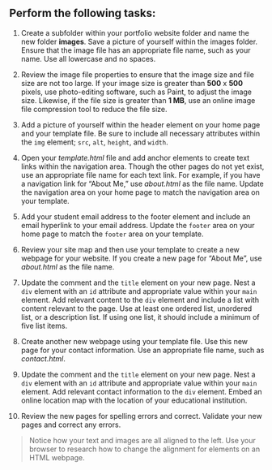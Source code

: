 ## Perform the following tasks:

1. Create a subfolder within your portfolio website folder and name the new folder **images**. Save a picture of yourself within the images folder. Ensure that the image file has an appropriate file name, such as your name. Use all lowercase and no spaces.

2. Review the image file properties to ensure that the image size and file size are not too large. If your image size is greater than **500** x **500** pixels, use photo-editing software, such as Paint, to adjust the image size. Likewise, if the file size is greater than **1 MB**, use an online image file compression tool to reduce the file size.

3. Add a picture of yourself within the header element on your home page and your template file. Be sure to include all necessary attributes within the `img` element; `src`, `alt`, `height`, and `width`.

4. Open your _template.html_ file and add anchor elements to create text links within the navigation area. Though the other pages do not yet exist, use an appropriate file name for each text link. For example, if you have a navigation link for “About Me,” use _about.html_ as the file name. Update the navigation area on your home page to match the navigation area on your template.

5. Add your student email address to the footer element and include an email hyperlink to your email address. Update the `footer` area on your home page to match the `footer` area on your template.

6. Review your site map and then use your template to create a new webpage for your website. If you create a new page for “About Me”, use _about.html_ as the file name.

7. Update the comment and the `title` element on your new page. Nest a `div` element with an `id` attribute and appropriate value within your `main` element. Add relevant content to the `div` element and include a list with content relevant to the page. Use at least one ordered list, unordered list, or a description list. If using one list, it should include a minimum of five list items.

8. Create another new webpage using your template file. Use this new page for your contact information. Use an appropriate file name, such as _contact.html_.

9. Update the comment and the `title` element on your new page. Nest a `div` element with an `id` attribute and appropriate value within your `main` element. Add relevant contact information to the `div` element. Embed an online location map with the location of your educational institution.

10. Review the new pages for spelling errors and correct. Validate your new pages and correct any errors.

> Notice how your text and images are all aligned to the left. Use your browser to research how to change the alignment for elements on an HTML webpage.
